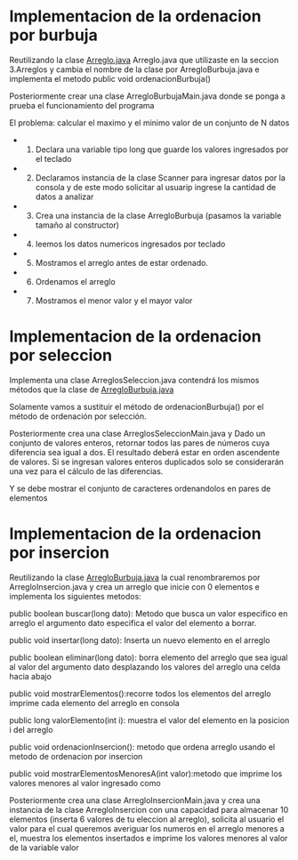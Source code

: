 # Implementacion de la ordenacion por burbuja

Reutilizando la clase [Arreglo.java](https://github.com/VictorDeGallegos/Estructuras-De-Datos-con-Java-UDEMY/blob/main/Ejercicios/src/arreglos/Arreglo.java) Arreglo.java que utilizaste en la seccion 3.Arreglos y cambia el nombre de la clase por ArregloBurbuja.java e implementa el metodo public void ordenacionBurbuja()

Posteriormente crear una clase ArregloBurbujaMain.java donde se ponga a prueba el funcionamiento del programa

El problema: calcular el maximo y el minimo valor de un conjunto de N datos

- 1. Declara una variable tipo long que guarde los valores ingresados por el teclado

- 2. Declaramos instancia de la clase Scanner para ingresar datos por la consola y de este modo solicitar al usuarip ingrese la cantidad de datos a analizar

- 3. Crea una instancia de la clase ArregloBurbuja (pasamos la variable tamaño al constructor)

- 4. leemos los datos numericos ingresados por teclado

- 5. Mostramos el arreglo antes de estar ordenado.

- 6. Ordenamos el arreglo

- 7. Mostramos el menor valor y el mayor valor

# Implementacion de la ordenacion por seleccion

Implementa una clase ArreglosSeleccion.java contendrá los mismos métodos que la clase de [ArregloBurbuja.java](https://github.com/VictorDeGallegos/Estructuras-De-Datos-con-Java-UDEMY/blob/main/Ejercicios/src/ordenacion/ArregloBurbuja.java)

Solamente vamos a sustituir el método de ordenacionBurbuja() por el método de ordenación por selección.

Posteriormente crea una clase ArreglosSeleccionMain.java y
Dado un conjunto de valores enteros, retornar todos las pares de números cuya diferencia sea igual a dos. El resultado deberá estar en orden ascendente de valores. Si se ingresan valores enteros duplicados solo se considerarán una vez para el cálculo de las diferencias.

Y se debe mostrar el conjunto de caracteres ordenandolos en pares de elementos

# Implementacion de la ordenacion por insercion

Reutilizando la clase [ArregloBurbuja.java](https://github.com/VictorDeGallegos/Estructuras-De-Datos-con-Java-UDEMY/blob/main/Ejercicios/src/ordenacion/ArregloBurbuja.java) la cual renombraremos por ArregloInsercion.java y crea un arreglo que inicie con 0 elementos e implementa los siguientes metodos:

public boolean buscar(long dato): Metodo que busca un valor especifico en arreglo el argumento dato especifica el valor del elemento a borrar.

public void insertar(long dato): Inserta un nuevo elemento en el arreglo

public boolean eliminar(long dato): borra elemento del arreglo que sea igual al valor del argumento dato desplazando los valores del arreglo una celda hacia abajo

public void mostrarElementos():recorre todos los elementos del arreglo imprime cada elemento del arreglo en consola

public long valorElemento(int i): muestra el valor del elemento en la posicion i del arreglo

public void ordenacionInsercion(): metodo que ordena arreglo usando el metodo de ordenacion por insercion

public void mostrarElementosMenoresA(int valor):metodo que imprime los valores menores al valor ingresado como

Posteriormente crea una clase ArregloInsercionMain.java y crea una instancia de la clase ArregloInsercion con una capacidad para almacenar 10 elementos (inserta 6 valores de tu eleccion al arreglo), solicita al usuario el valor para el cual queremos averiguar los numeros en el arreglo menores a el, muestra los elementos insertados e imprime los valores menores al valor de la variable valor
